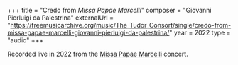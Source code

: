 +++
title = "Credo from <em>Missa Papae Marcelli</em>"
composer = "Giovanni Pierluigi da Palestrina"
externalUrl = "https://freemusicarchive.org/music/The_Tudor_Consort/single/credo-from-missa-papae-marcelli-giovanni-pierluigi-da-palestrina/"
year = 2022
type = "audio"
+++

Recorded live in 2022 from the [Missa Papae Marcelli](/performances/2022/missa-papae-marcelli/) concert.
